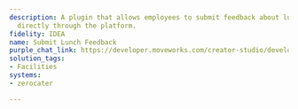 ```yaml
---
description: A plugin that allows employees to submit feedback about lunch services
  directly through the platform.
fidelity: IDEA
name: Submit Lunch Feedback
purple_chat_link: https://developer.moveworks.com/creator-studio/developer-tools/purple-chat-builder/?workspace=%7B%22title%22%3A%22My+Workspace%22%2C%22botSettings%22%3A%7B%22name%22%3A%22%22%2C%22imageUrl%22%3A%22%22%7D%2C%22mocks%22%3A%5B%7B%22id%22%3A7084%2C%22title%22%3A%22New+Mock%22%2C%22transcript%22%3A%7B%22messages%22%3A%5B%7B%22from%22%3A%22USER%22%2C%22text%22%3A%22%3Cp%3EHow+can+I+submit+feedback+about+today%27s+lunch%3F%3C%2Fp%3E%22%7D%2C%7B%22from%22%3A%22BOT%22%2C%22text%22%3A%22%3Cp%3EI+can+help+with+that.+What+would+you+like+to+share+about+your+lunch+experience+today%3F%3C%2Fp%3E%22%7D%2C%7B%22from%22%3A%22USER%22%2C%22text%22%3A%22The+vegetarian+options+were+limited+and+not+very+appetizing.%22%7D%2C%7B%22from%22%3A%22BOT%22%2C%22text%22%3A%22%3Cp%3ECould+you+rate+your+overall+satisfaction+with+today%27s+lunch+on+a+scale+of+1+to+5%3F%3Cbr%3E%3C%2Fp%3E%22%7D%2C%7B%22from%22%3A%22USER%22%2C%22text%22%3A%222%22%7D%2C%7B%22from%22%3A%22BOT%22%2C%22text%22%3A%22%3Cp%3EI+have+noted+your+feedback+and+rating.%3C%2Fp%3E%22%2C%22cards%22%3A%5B%7B%22title%22%3A%22%3Cp%3EFeedback+Summary%3Cbr%3E%3C%2Fp%3E%22%2C%22text%22%3A%22%3Cp%3E%3Cb%3EFeedback%3A%3C%2Fb%3E+The+vegetarian+options+were+limited+and+not+very+appetizing.%3Cbr%3E%3Cb%3ERating%3A%3C%2Fb%3E+2%3Cbr%3E%3C%2Fp%3E%22%2C%22buttons%22%3A%5B%7B%22style%22%3A%22PRIMARY%22%2C%22text%22%3A%22Submit+to+ZeroCater%22%7D%2C%7B%22text%22%3A%22Edit+Feedback%22%7D%2C%7B%22text%22%3A%22Cancel%22%7D%5D%7D%5D%7D%5D%2C%22settings%22%3A%7B%22colorStyle%22%3A%22LIGHT%22%2C%22startTime%22%3A%2211%3A43%2BAM%22%2C%22defaultPerson%22%3A%22GWEN%22%2C%22editable%22%3Atrue%2C%22botName%22%3A%22%22%2C%22botImageUrl%22%3A%22%22%7D%7D%7D%5D%7D
solution_tags:
- Facilities
systems:
- zerocater

---
```

